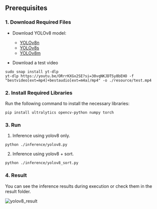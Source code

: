## Prerequisites

### 1. Download Required Files

- Download YOLOv8 model:
  - [YOLOv8n](https://github.com/ultralytics/assets/releases/download/v8.2.0/yolov8n.pt)
  - [YOLOv8s](https://github.com/ultralytics/assets/releases/download/v8.2.0/yolov8s.pt)
  - [YOLOv8m](https://github.com/ultralytics/assets/releases/download/v8.2.0/yolov8m.pt)


- Download a test video
```commandline
sudo snap install yt-dlp
yt-dlp https://youtu.be/ORrrKXGx2SE?si=30vqNKJDTSy8bEHO -f "bestvideo[ext=mp4]+bestaudio[ext=m4a]/mp4" -o ./resource/test.mp4
```


### 2. Install Required Libraries

Run the following command to install the necessary libraries:

```commandline
pip install ultralytics opencv-python numpy torch
```

### 3. Run
1. Inference using yolov8 only.
```commandline
python ./inference/yolov8.py
```

2. Inference using yolov8 + sort.
```commandline
python ./inference/yolov8_sort.py
```

### 4. Result
You can see the inference results during execution or check them in the result folder.

![yolov8_result](https://github.com/dev-jinwoohong/human-detection/assets/70004933/378a4883-fe81-4571-9bf9-33f019eac567)

